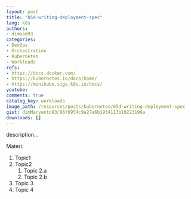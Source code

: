 ```yaml
---
layout: post
title: "05d-writing-deployment-spec"
lang: k8s
authors:
- dimasm93
categories:
- DevOps
- Orchestration
- Kubernetes
- Workloads
refs: 
- https://docs.docker.com/
- https://kubernetes.io/docs/home/
- https://minikube.sigs.k8s.io/docs/
youtube: 
comments: true
catalog_key: workloads
image_path: /resources/posts/kubernetes/05d-writing-deployment-spec
gist: dimMaryanto93/96f6954c9a27a6b1934113b10223196a
downloads: []
---
```



description...

<!--more-->

Materi: 

1. Topic1
2. Topic2
    1. Topic 2.a
    2. Topic 2.b
3. Topic 3
4. Topic 4
